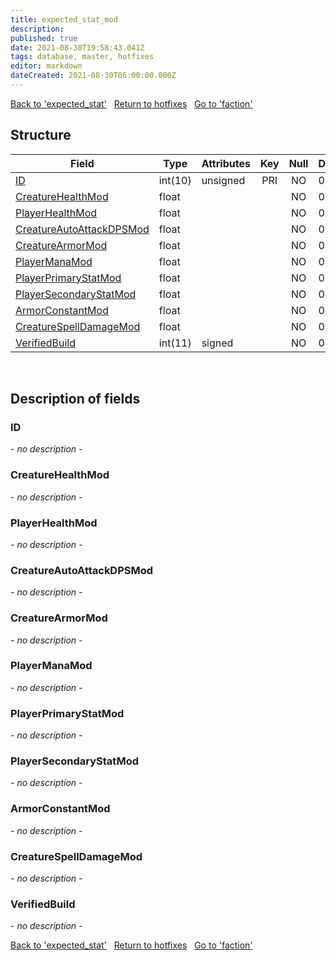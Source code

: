 ```yaml
---
title: expected_stat_mod
description: 
published: true
date: 2021-08-30T19:58:43.041Z
tags: database, master, hotfixes
editor: markdown
dateCreated: 2021-08-30T06:00:00.000Z
---
```


<a href="https://dev.trinitycore.info/en/database/master/hotfixes/expected_stat" class="mt-5 v-btn v-btn--depressed v-btn--flat v-btn--outlined theme--light v-size--default darkblue--text text--lighten-3"><span class="v-btn__content"><i aria-hidden="true" class="v-icon notranslate v-icon--left mdi mdi-arrow-left theme--light"></i><span>Back to 'expected_stat'</span></span></a>&nbsp;&nbsp;&nbsp;<a href="https://dev.trinitycore.info/en/database/master/hotfixes/home" class="mt-5 v-btn v-btn--depressed v-btn--flat v-btn--outlined theme--light v-size--default darkblue--text text--lighten-3"><span class="v-btn__content"><i aria-hidden="true" class="v-icon notranslate v-icon--left mdi mdi-home-outline theme--light"></i><span>Return to hotfixes</span></span></a>&nbsp;&nbsp;&nbsp;<a href="https://dev.trinitycore.info/en/database/master/hotfixes/faction" class="mt-5 v-btn v-btn--depressed v-btn--flat v-btn--outlined theme--light v-size--default darkblue--text text--lighten-3"><span class="v-btn__content"><span>Go to 'faction'</span><i aria-hidden="true" class="v-icon notranslate v-icon--right mdi mdi-arrow-right theme--light"></i></span></a>

## Structure

| Field | Type | Attributes | Key | Null | Default | Extra | Comment |
| --- | --- | --- | :---: | :---: | --- | --- | --- |
| [ID](#id) | int(10) | unsigned | PRI | NO | 0 |  |  |
| [CreatureHealthMod](#creaturehealthmod) | float |  |  | NO | 0 |  |  |
| [PlayerHealthMod](#playerhealthmod) | float |  |  | NO | 0 |  |  |
| [CreatureAutoAttackDPSMod](#creatureautoattackdpsmod) | float |  |  | NO | 0 |  |  |
| [CreatureArmorMod](#creaturearmormod) | float |  |  | NO | 0 |  |  |
| [PlayerManaMod](#playermanamod) | float |  |  | NO | 0 |  |  |
| [PlayerPrimaryStatMod](#playerprimarystatmod) | float |  |  | NO | 0 |  |  |
| [PlayerSecondaryStatMod](#playersecondarystatmod) | float |  |  | NO | 0 |  |  |
| [ArmorConstantMod](#armorconstantmod) | float |  |  | NO | 0 |  |  |
| [CreatureSpellDamageMod](#creaturespelldamagemod) | float |  |  | NO | 0 |  |  |
| [VerifiedBuild](#verifiedbuild) | int(11) | signed |  | NO | 0 |  |  |
&nbsp;
## Description of fields

### ID
*- no description -*
&nbsp;

### CreatureHealthMod
*- no description -*
&nbsp;

### PlayerHealthMod
*- no description -*
&nbsp;

### CreatureAutoAttackDPSMod
*- no description -*
&nbsp;

### CreatureArmorMod
*- no description -*
&nbsp;

### PlayerManaMod
*- no description -*
&nbsp;

### PlayerPrimaryStatMod
*- no description -*
&nbsp;

### PlayerSecondaryStatMod
*- no description -*
&nbsp;

### ArmorConstantMod
*- no description -*
&nbsp;

### CreatureSpellDamageMod
*- no description -*
&nbsp;

### VerifiedBuild
*- no description -*
&nbsp;

<a href="https://dev.trinitycore.info/en/database/master/hotfixes/expected_stat" class="mt-5 v-btn v-btn--depressed v-btn--flat v-btn--outlined theme--light v-size--default darkblue--text text--lighten-3"><span class="v-btn__content"><i aria-hidden="true" class="v-icon notranslate v-icon--left mdi mdi-arrow-left theme--light"></i><span>Back to 'expected_stat'</span></span></a>&nbsp;&nbsp;&nbsp;<a href="https://dev.trinitycore.info/en/database/master/hotfixes/home" class="mt-5 v-btn v-btn--depressed v-btn--flat v-btn--outlined theme--light v-size--default darkblue--text text--lighten-3"><span class="v-btn__content"><i aria-hidden="true" class="v-icon notranslate v-icon--left mdi mdi-home-outline theme--light"></i><span>Return to hotfixes</span></span></a>&nbsp;&nbsp;&nbsp;<a href="https://dev.trinitycore.info/en/database/master/hotfixes/faction" class="mt-5 v-btn v-btn--depressed v-btn--flat v-btn--outlined theme--light v-size--default darkblue--text text--lighten-3"><span class="v-btn__content"><span>Go to 'faction'</span><i aria-hidden="true" class="v-icon notranslate v-icon--right mdi mdi-arrow-right theme--light"></i></span></a>

